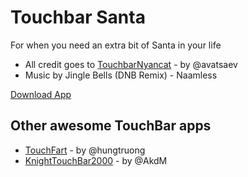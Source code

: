 # Touchbar Santa
For when you need an extra bit of Santa in your life

* All credit goes to [TouchbarNyancat][touchbar_nyancat] - by @avatsaev
* Music by Jingle Bells (DNB Remix) - Naamless

[Download App](https://www.dropbox.com/s/8u2mcotws6kzqml/touchbar_santa.app.zip?dl=0)

## Other awesome TouchBar apps

* [TouchFart][touchfart] - by @hungtruong
* [KnightTouchBar2000][KnightTouchBar2000] - by @AkdM

[touchbar_nyancat]: <https://github.com/avatsaev/touchbar_nyancat>
[touchfart]: <https://github.com/hungtruong/TouchFart>
[KnightTouchBar2000]: <https://github.com/AkdM/KnightTouchBar2000>


